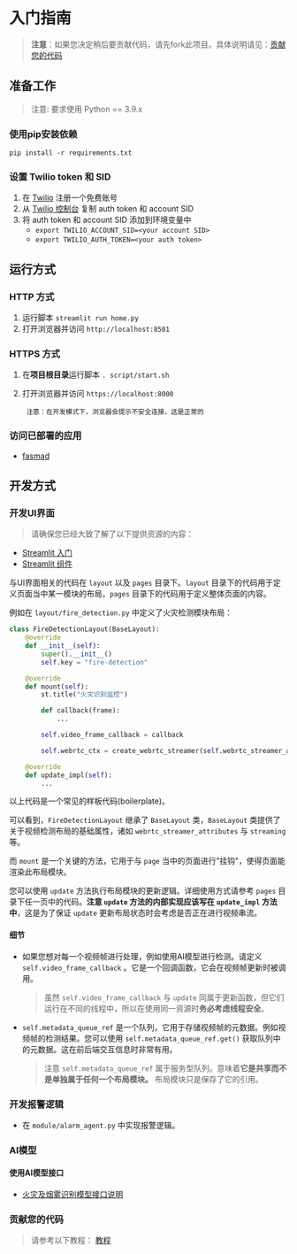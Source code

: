 # 入门指南
> **注意**：如果您决定稍后要贡献代码，请先fork此项目。具体说明请见：[贡献您的代码](#贡献您的代码)
## 准备工作
> 注意: 要求使用 Python == 3.9.x
### 使用pip安装依赖
```pip install -r requirements.txt```

### 设置 Twilio token 和 SID
1. 在 [Twilio](https://twilio.com/) 注册一个免费账号
2. 从 [Twilio 控制台](https://www.twilio.com/console) 复制 auth token 和 account SID
3. 将 auth token 和 account SID 添加到环境变量中
    - ```export TWILIO_ACCOUNT_SID=<your account SID>```
    - ```export TWILIO_AUTH_TOKEN=<your auth token>```
    
## 运行方式
### HTTP 方式
1. 运行脚本 ```streamlit run home.py```
2. 打开浏览器并访问 ```http://localhost:8501```

### HTTPS 方式
1. 在**项目根目录**运行脚本 ```. script/start.sh```
2. 打开浏览器并访问 ```https://localhost:8000```

        注意：在开发模式下，浏览器会提示不安全连接，这是正常的

### 访问已部署的应用
- [fasmad](https://fasmad.streamlit.app)

## 开发方式

### 开发UI界面
> 请确保您已经大致了解了以下提供资源的内容：
- [Streamlit 入门](https://docs.streamlit.io/en/stable/getting_started.html)
- [Streamlit 组件](https://docs.streamlit.io/en/stable/api.html)

与UI界面相关的代码在 ```layout``` 以及 ```pages``` 目录下。```layout``` 目录下的代码用于定义页面当中某一模块的布局，```pages``` 目录下的代码用于定义整体页面的内容。

例如在 ```layout/fire_detection.py``` 中定义了火灾检测模块布局：
```python
class FireDetectionLayout(BaseLayout):
    @override
    def __init__(self):
        super().__init__()
        self.key = "fire-detection"

    @override
    def mount(self):
        st.title("火灾识别监控")

        def callback(frame):
            ...

        self.video_frame_callback = callback

        self.webrtc_ctx = create_webrtc_streamer(self.webrtc_streamer_attributes)

    @override
    def update_impl(self):
        ...
```
以上代码是一个常见的样板代码(boilerplate)。

可以看到，```FireDetectionLayout``` 继承了 ```BaseLayout``` 类，```BaseLayout``` 类提供了关于视频检测布局的基础属性，诸如 ```webrtc_streamer_attributes``` 与 ```streaming``` 等。

而 ```mount``` 是一个关键的方法，它用于与 ```page``` 当中的页面进行"挂钩"，使得页面能渲染此布局模块。

您可以使用 ```update``` 方法执行布局模块的更新逻辑。详细使用方式请参考 ```pages``` 目录下任一页中的代码。**注意 ```update``` 方法的内部实现应该写在 ```update_impl``` 方法中**，这是为了保证 ```update``` 更新布局状态时会考虑是否正在进行视频串流。

#### **细节**

- 如果您想对每一个视频帧进行处理，例如使用AI模型进行检测。请定义 ```self.video_frame_callback``` 。它是一个回调函数，它会在视频帧更新时被调用。

    > 虽然 ```self.video_frame_callback``` 与 ```update``` 同属于更新函数，但它们运行在不同的线程中，所以在使用同一资源时**务必考虑线程安全**。

- ```self.metadata_queue_ref``` 是一个队列，它用于存储视频帧的元数据。例如视频帧的检测结果。您可以使用 ```self.metadata_queue_ref.get()``` 获取队列中的元数据。这在前后端交互信息时非常有用。
    > 注意 ```self.metadata_queue_ref``` 属于服务型队列。意味着**它是共享而不是单独属于任何一个布局模块。** 布局模块只是保存了它的引用。

### 开发报警逻辑

- 在 ```module/alarm_agent.py``` 中实现报警逻辑。

### AI模型

#### 使用AI模型接口
- [火灾及烟雾识别模型接口说明](https://github.com/sweetbrulee/fasmad-streamlit/blob/67889a8d58fe4d3eca372b06fc9d64c7044f1dec/service/kernel/firedetection/README.md)

### 贡献您的代码
> 请参考以下教程：
[教程](https://github.com/firstcontributions/first-contributions/blob/eba56b782a3dbbfad3c3f381601bd1e099e2b5ec/translations/README.zh-cn.md)
